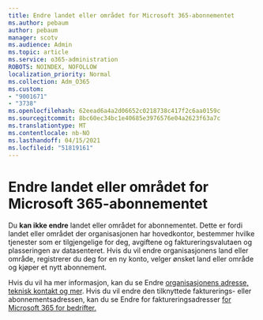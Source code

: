 ```yaml
---
title: Endre landet eller området for Microsoft 365-abonnementet
ms.author: pebaum
author: pebaum
manager: scotv
ms.audience: Admin
ms.topic: article
ms.service: o365-administration
ROBOTS: NOINDEX, NOFOLLOW
localization_priority: Normal
ms.collection: Adm_O365
ms.custom:
- "9001671"
- "3738"
ms.openlocfilehash: 62eead6a4a2d06652c0218738c417f2c6aa0159c
ms.sourcegitcommit: 8bc60ec34bc1e40685e3976576e04a2623f63a7c
ms.translationtype: MT
ms.contentlocale: nb-NO
ms.lasthandoff: 04/15/2021
ms.locfileid: "51819161"
---
```

# <a name="change-the-country-or-region-for-your-microsoft-365-subscription"></a>Endre landet eller området for Microsoft 365-abonnementet

Du **kan ikke endre** landet eller området for abonnementet. Dette er fordi landet eller området der organisasjonen har hovedkontor, bestemmer hvilke tjenester som er tilgjengelige for deg, avgiftene og faktureringsvalutaen og plasseringen av datasenteret. Hvis du vil endre organisasjonens land eller område, registrerer du deg for en ny konto, velger ønsket land eller område og kjøper et nytt abonnement.

Hvis du vil ha mer informasjon, kan du se Endre [organisasjonens adresse, teknisk kontakt og mer](https://docs.microsoft.com/microsoft-365/admin/manage/change-address-contact-and-more?view=o365-worldwide). Hvis du vil endre den tilknyttede fakturerings- eller abonnementsadressen, kan du se Endre for faktureringsadresser [for Microsoft 365 for bedrifter.](https://docs.microsoft.com/microsoft-365/commerce/billing-and-payments/change-your-billing-addresses?view=o365-worldwide) 
